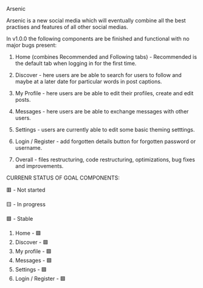 Arsenic

Arsenic is a new social media which will eventually combine all the best practises and features of all other social medias.



In v1.0.0 the following components are be finished and functional with no major bugs present:

1) Home (combines Recommended and Following tabs) - Recommended is the default tab when logging in for the first time.

2) Discover - here users are be able to search for users to follow and maybe at a later date for particular words in post captions.

3) My Profile - here users are be able to edit their profiles, create and edit posts.

4) Messages - here users are be able to exchange messages with other users.

5) Settings - users are currently able to edit some basic theming setttings.

6) Login / Register - add forgotten details button for forgotten password or username.

7) Overall - files restructuring, code restructuring, optimizations, bug fixes and improvements.



CURRENR STATUS OF GOAL COMPONENTS:

🟥 - Not started

🟨 - In progress

🟩 - Stable

1) Home - 🟩
2) Discover - 🟩
3) My profile - 🟩
4) Messages - 🟩
5) Settings - 🟩
6) Login / Register - 🟩
